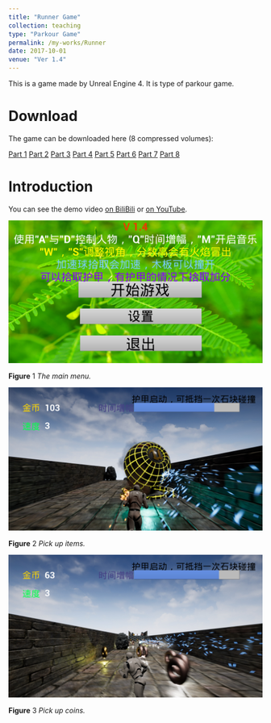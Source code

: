 ```yaml
---
title: "Runner Game"
collection: teaching
type: "Parkour Game"
permalink: /my-works/Runner
date: 2017-10-01
venue: "Ver 1.4"
---
```


This is a game made by Unreal Engine 4. It is type of parkour game.

Download
======
The game can be downloaded here (8 compressed volumes):

[Part 1](https://wendili-cs.github.io/files/Runner%20Game%20V1.4.part01.rar)
[Part 2](https://wendili-cs.github.io/files/Runner%20Game%20V1.4.part02.rar)
[Part 3](https://wendili-cs.github.io/files/Runner%20Game%20V1.4.part03.rar)
[Part 4](https://wendili-cs.github.io/files/Runner%20Game%20V1.4.part04.rar)
[Part 5](https://wendili-cs.github.io/files/Runner%20Game%20V1.4.part05.rar)
[Part 6](https://wendili-cs.github.io/files/Runner%20Game%20V1.4.part06.rar)
[Part 7](https://wendili-cs.github.io/files/Runner%20Game%20V1.4.part07.rar)
[Part 8](https://wendili-cs.github.io/files/Runner%20Game%20V1.4.part08.rar)

Introduction
======
You can see the demo video [on BiliBili](https://www.bilibili.com/video/av77548113) or [on YouTube](https://youtu.be/GE0hzU4KHsw).

<img width = '600' src='/images/283.jpg'>

**Figure** 1 *The main menu.*

<img width = '600' src='/images/280.jpg'>

**Figure** 2 *Pick up items.*

<img width = '600' src='/images/281.jpg'>

**Figure** 3 *Pick up coins.*


